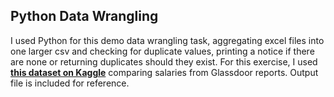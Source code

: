 ## Python Data Wrangling
I used Python for this demo data wrangling task, aggregating excel files into one larger csv and checking for duplicate values, printing a notice if there are none or returning duplicates should they exist. For this exercise, I used **[this dataset on Kaggle](https://www.kaggle.com/datasets/thedevastator/jobs-dataset-from-glassdoor)** comparing salaries from Glassdoor reports. Output file is included for reference.

